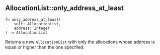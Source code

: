 ## AllocationList::only_address_at_least

```rhai
fn only_address_at_least(
    self: AllocationList,
    address: Integer
) -> AllocationList
```

Returns a new `AllocationList` with only the allocations whose address is equal or higher than the one specified.

